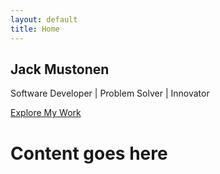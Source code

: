 ```yaml
---
layout: default
title: Home
---
```


<section class="hero">
    <div class="hero-content">
        <h1>Jack Mustonen</h1>
        <p>Software Developer | Problem Solver | Innovator</p>
        <a href="{{ site.baseurl }}/portfolio/" class="btn">Explore My Work</a>
    </div>
</section>

# Content goes here
